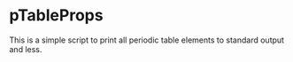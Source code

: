 # pTableProps
This is a simple script to print all periodic table elements to standard output and less.
